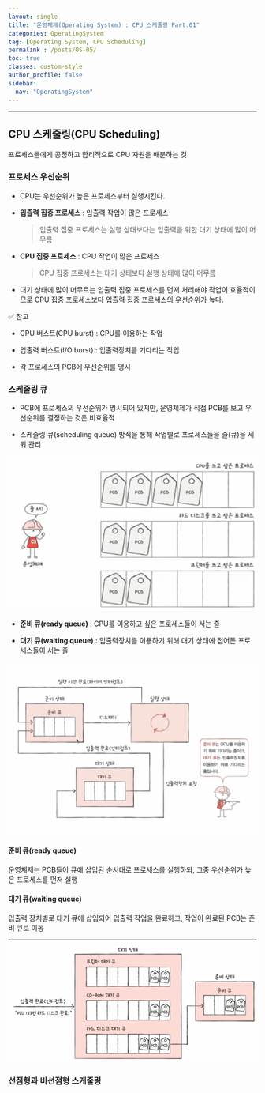 ```yaml
---
layout: single
title: "운영체제(Operating System) : CPU 스케줄링 Part.01"
categories: OperatingSystem
tag: [Operating System, CPU Scheduling]
permalink : /posts/OS-05/
toc: true
classes: custom-style
author_profile: false
sidebar:
  nav: "OperatingSystem"
---
```


<hr>

##  CPU 스케줄링(CPU Scheduling)

프로세스들에게 공정하고 합리적으로 CPU 자원을 배분하는 것

### 프로세스 우선순위

- CPU는 우선순위가 높은 프로세스부터 실행시킨다.

- **입출력 집중 프로세스** : 입출력 작업이 많은 프로세스

  > 입출력 집중 프로세스는 실행 상태보다는 입출력을 위한 대기 상태에 많이 머무름

- **CPU 집중 프로세스** : CPU 작업이 많은 프로세스

  > CPU 집중 프로세스는 대기 상태보다 실행 상태에 많이 머무름

- 대기 상태에 많이 머무르는 입출력 집중 프로세스를 먼저 처리해야 작업이 효율적이므로 CPU 집중 프로세스보다 <u>입출력 집중 프로세스의 우선순위가 높다.</u>

✅ 참고

  - CPU 버스트(CPU burst) : CPU를 이용하는 작업

  - 입출력 버스트(I/O burst) : 입출력장치를 기다리는 작업

- 각 프로세스의 PCB에 우선순위를 명시

### 스케줄링 큐

- PCB에 프로세스의 우선순위가 명시되어 있지만, 운영체제가 직접 PCB를 보고 우선순위를 결정하는 것은 비효율적

- 스케줄링 큐(scheduling queue) 방식을 통해 작업별로 프로세스들을 줄(큐)을 세워 관리

![image](../../assets/images/OperatingSystem/CPU_Scheduling01-1.png)

- **준비 큐(ready queue)** : CPU를 이용하고 싶은 프로세스들이 서는 줄

- **대기 큐(waiting queue)** : 입출력장치를 이용하기 위해 대기 상태에 접어든 프로세스들이 서는 줄

![image](../../assets/images/OperatingSystem/CPU_Scheduling01-2.png)

#### 준비 큐(ready queue)

운영체제는 PCB들이 큐에 삽입된 순서대로 프로세스를 실행하되, 그중 우선순위가 높은 프로세스를 먼저 실행

#### 대기 큐(waiting queue)

입출력 장치별로 대기 큐에 삽입되어 입출력 작업을 완료하고, 작업이 완료된 PCB는 준비 큐로 이동

![image](../../assets/images/OperatingSystem/CPU_Scheduling01-3.png)


### 선점형과 비선점형 스케줄링

